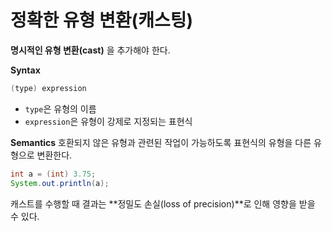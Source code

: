 # 정확한 유형 변환(캐스팅)

**명시적인 유형 변환(cast)** 을 추가해야 한다.


**Syntax**

```java
(type) expression
```

- `type`은 유형의 이름
- `expression`은 유형이 강제로 지정되는 표현식

**Semantics**
호환되지 않은 유형과 관련된 작업이 가능하도록 표현식의 유형을 다른 유형으로 변환한다.


```java
int a = (int) 3.75;
System.out.println(a);
```
캐스트를 수행할 때 결과는 **정밀도 손실(loss of precision)**로 인해 영향을 받을 수 있다.


